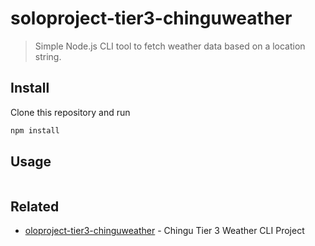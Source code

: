 # soloproject-tier3-chinguweather

> Simple Node.js CLI tool to fetch weather data based on a location string.

## Install
Clone this repository and run
```sh
npm install
```

## Usage

```

```

## Related

- [oloproject-tier3-chinguweather](https://github.com/chingu-voyages/soloproject-tier3-chinguweather) - Chingu Tier 3 Weather CLI Project
